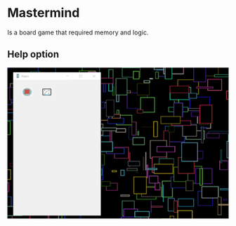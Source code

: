 # Mastermind

Is a board game that required memory and logic.

## Help option
![Help option](demo/help.gif)
